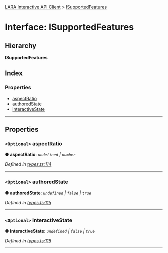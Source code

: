 [LARA Interactive API Client](../README.md) > [ISupportedFeatures](../interfaces/isupportedfeatures.md)

# Interface: ISupportedFeatures

## Hierarchy

**ISupportedFeatures**

## Index

### Properties

* [aspectRatio](isupportedfeatures.md#aspectratio)
* [authoredState](isupportedfeatures.md#authoredstate)
* [interactiveState](isupportedfeatures.md#interactivestate)

---

## Properties

<a id="aspectratio"></a>

### `<Optional>` aspectRatio

**● aspectRatio**: *`undefined` \| `number`*

*Defined in [types.ts:114](../../../lara-typescript/src/interactive-api-client/types.ts#L114)*

___
<a id="authoredstate"></a>

### `<Optional>` authoredState

**● authoredState**: *`undefined` \| `false` \| `true`*

*Defined in [types.ts:115](../../../lara-typescript/src/interactive-api-client/types.ts#L115)*

___
<a id="interactivestate"></a>

### `<Optional>` interactiveState

**● interactiveState**: *`undefined` \| `false` \| `true`*

*Defined in [types.ts:116](../../../lara-typescript/src/interactive-api-client/types.ts#L116)*

___

